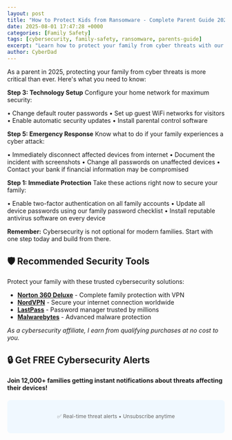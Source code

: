 ```yaml
---
layout: post
title: "How to Protect Kids from Ransomware - Complete Parent Guide 2025"
date: 2025-08-01 17:47:28 +0000
categories: [Family Safety]
tags: [cybersecurity, family-safety, ransomware, parents-guide]
excerpt: "Learn how to protect your family from cyber threats with our expert cybersecurity guide. Simple steps every parent can implement today."
author: CyberDad
---
```


As a parent in 2025, protecting your family from cyber threats is more critical than ever. Here's what you need to know:

**Step 3: Technology Setup**
Configure your home network for maximum security:

• Change default router passwords
• Set up guest WiFi networks for visitors
• Enable automatic security updates
• Install parental control software

**Step 5: Emergency Response**
Know what to do if your family experiences a cyber attack:

• Immediately disconnect affected devices from internet
• Document the incident with screenshots
• Change all passwords on unaffected devices
• Contact your bank if financial information may be compromised

**Step 1: Immediate Protection**
Take these actions right now to secure your family:

• Enable two-factor authentication on all family accounts
• Update all device passwords using our family password checklist
• Install reputable antivirus software on every device



**Remember:** Cybersecurity is not optional for modern families. Start with one step today and build from there.

## 🛡️ Recommended Security Tools

Protect your family with these trusted cybersecurity solutions:

- **[Norton 360 Deluxe](https://norton.com/affiliate-link)** - Complete family protection with VPN
- **[NordVPN](https://nordvpn.com/affiliate-link)** - Secure your internet connection worldwide
- **[LastPass](https://lastpass.com/affiliate-link)** - Password manager trusted by millions
- **[Malwarebytes](https://malwarebytes.com/affiliate-link)** - Advanced malware protection

*As a cybersecurity affiliate, I earn from qualifying purchases at no cost to you.*

## 🔒 Get FREE Cybersecurity Alerts

**Join 12,000+ families getting instant notifications about threats affecting their devices!**

<div style="background: #f0f8ff; padding: 20px; border-radius: 8px; margin: 20px 0; text-align: center;">
    <div class="ml-embedded" data-form="158915078478890584"></div>
    <p style="font-size: 12px; color: #666; margin-top: 10px;">✅ Real-time threat alerts • Unsubscribe anytime</p>
</div>

<!-- MailerLite Universal -->
<script>
    (function(w,d,e,u,f,l,n){w[f]=w[f]||function(){(w[f].q=w[f].q||[])
    .push(arguments);},l=d.createElement(e),l.async=1,l.src=u,
    n=d.getElementsByTagName(e)[0],n.parentNode.insertBefore(l,n);})
    (window,document,'script','https://assets.mailerlite.com/js/universal.js','ml');
    ml('account', '1632878');
</script>
<!-- End MailerLite Universal -->
